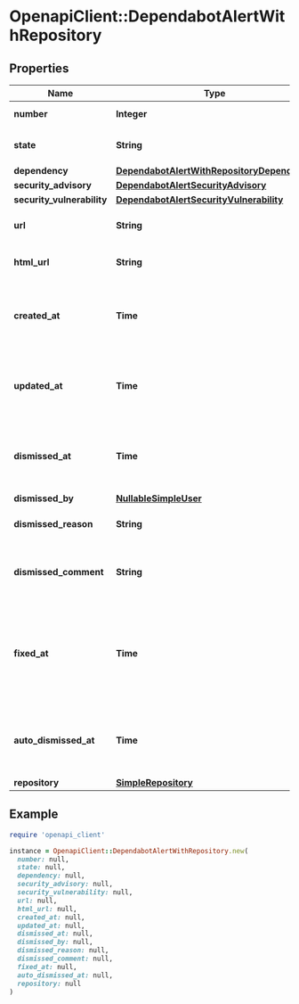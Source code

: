# OpenapiClient::DependabotAlertWithRepository

## Properties

| Name | Type | Description | Notes |
| ---- | ---- | ----------- | ----- |
| **number** | **Integer** | The security alert number. | [readonly] |
| **state** | **String** | The state of the Dependabot alert. | [readonly] |
| **dependency** | [**DependabotAlertWithRepositoryDependency**](DependabotAlertWithRepositoryDependency.md) |  |  |
| **security_advisory** | [**DependabotAlertSecurityAdvisory**](DependabotAlertSecurityAdvisory.md) |  |  |
| **security_vulnerability** | [**DependabotAlertSecurityVulnerability**](DependabotAlertSecurityVulnerability.md) |  |  |
| **url** | **String** | The REST API URL of the alert resource. | [readonly] |
| **html_url** | **String** | The GitHub URL of the alert resource. | [readonly] |
| **created_at** | **Time** | The time that the alert was created in ISO 8601 format: &#x60;YYYY-MM-DDTHH:MM:SSZ&#x60;. | [readonly] |
| **updated_at** | **Time** | The time that the alert was last updated in ISO 8601 format: &#x60;YYYY-MM-DDTHH:MM:SSZ&#x60;. | [readonly] |
| **dismissed_at** | **Time** | The time that the alert was dismissed in ISO 8601 format: &#x60;YYYY-MM-DDTHH:MM:SSZ&#x60;. | [readonly] |
| **dismissed_by** | [**NullableSimpleUser**](NullableSimpleUser.md) |  |  |
| **dismissed_reason** | **String** | The reason that the alert was dismissed. |  |
| **dismissed_comment** | **String** | An optional comment associated with the alert&#39;s dismissal. |  |
| **fixed_at** | **Time** | The time that the alert was no longer detected and was considered fixed in ISO 8601 format: &#x60;YYYY-MM-DDTHH:MM:SSZ&#x60;. | [readonly] |
| **auto_dismissed_at** | **Time** | The time that the alert was auto-dismissed in ISO 8601 format: &#x60;YYYY-MM-DDTHH:MM:SSZ&#x60;. | [optional][readonly] |
| **repository** | [**SimpleRepository**](SimpleRepository.md) |  |  |

## Example

```ruby
require 'openapi_client'

instance = OpenapiClient::DependabotAlertWithRepository.new(
  number: null,
  state: null,
  dependency: null,
  security_advisory: null,
  security_vulnerability: null,
  url: null,
  html_url: null,
  created_at: null,
  updated_at: null,
  dismissed_at: null,
  dismissed_by: null,
  dismissed_reason: null,
  dismissed_comment: null,
  fixed_at: null,
  auto_dismissed_at: null,
  repository: null
)
```

